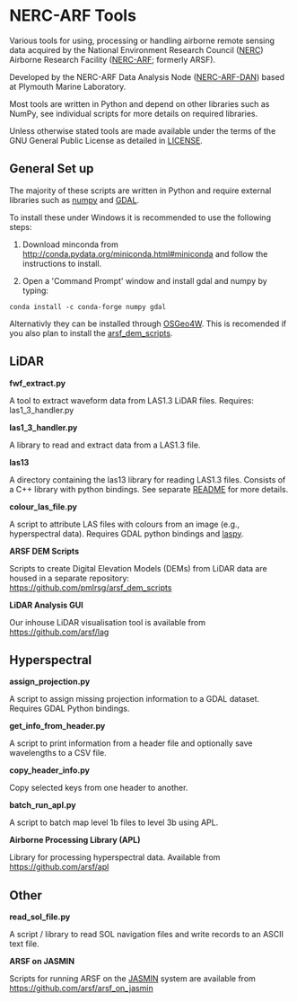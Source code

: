 NERC-ARF Tools
================

Various tools for using, processing or handling airborne remote sensing data acquired
by the National Environment Research Council ([NERC](http://www.nerc.ac.uk/))
Airborne Research Facility ([NERC-ARF](https://bas.ac.uk/nerc-arf ); formerly ARSF).

Developed by the NERC-ARF Data Analysis Node ([NERC-ARF-DAN](http://nerc-arf-dan.pml.ac.uk/)) based at Plymouth Marine Laboratory.

Most tools are written in Python and depend on other libraries such as NumPy, see
individual scripts for more details on required libraries.

Unless otherwise stated tools are made available under the terms of the GNU General Public License
as detailed in [LICENSE](LICENSE).

General Set up
----------------

The majority of these scripts are written in Python and require external libraries
such as [numpy](http://www.numpy.org/) and [GDAL](http://www.gdal.org/).

To install these under Windows it is recommended to use the following steps:

1. Download minconda from http://conda.pydata.org/miniconda.html#miniconda and follow the instructions to install.

2. Open a 'Command Prompt' window and install gdal and numpy by typing:
```
conda install -c conda-forge numpy gdal
```

Alternativly they can be installed through [OSGeo4W](https://trac.osgeo.org/osgeo4w/).
This is recomended if you also plan to install the [arsf_dem_scripts](https://github.com/pmlrsg/arsf_dem_scripts).

LiDAR
------

**fwf_extract.py**

A tool to extract waveform data from LAS1.3 LiDAR files.
Requires: las1_3_handler.py

**las1_3_handler.py**

A library to read and extract data from a LAS1.3 file.

**las13**

A directory containing the las13 library for reading LAS1.3 files. Consists of a C++ library with python bindings.
See separate [README](las13/README) for more details.

**colour_las_file.py**

A script to attribute LAS files with colours from an image (e.g., hyperspectral data).
Requires GDAL python bindings and [laspy](https://github.com/grantbrown/laspy).

**ARSF DEM Scripts**

Scripts to create Digital Elevation Models (DEMs) from LiDAR data are housed in a separate repository: https://github.com/pmlrsg/arsf_dem_scripts

**LiDAR Analysis GUI**

Our inhouse LiDAR visualisation tool is available from https://github.com/arsf/lag

Hyperspectral
--------------

**assign_projection.py**

A script to assign missing projection information to a GDAL dataset. Requires GDAL Python bindings.

**get_info_from_header.py**

A script to print information from a header file and optionally save wavelengths to a CSV file.

**copy_header_info.py**

Copy selected keys from one header to another.

**batch_run_apl.py**

A script to batch map level 1b files to level 3b using APL.

**Airborne Processing Library (APL)**

Library for processing hyperspectral data. Available from https://github.com/arsf/apl

Other
------

**read_sol_file.py**

A script / library to read SOL navigation files and write records to an ASCII text file.

**ARSF on JASMIN**

Scripts for running ARSF on the [JASMIN](http://jasmin.ac.uk/) system are available from https://github.com/arsf/arsf_on_jasmin
